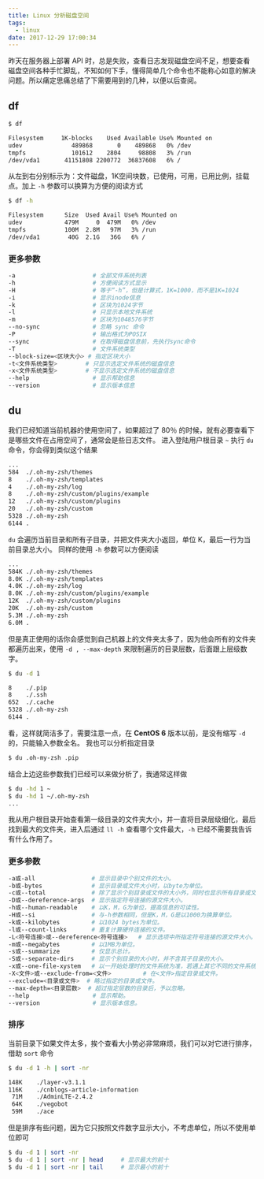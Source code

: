 ```yaml
---
title: Linux 分析磁盘空间
tags:
  - linux
date: 2017-12-29 17:00:34
---
```


昨天在服务器上部署 API 时，总是失败，查看日志发现磁盘空间不足，想要查看磁盘空间各种手忙脚乱，不知如何下手，懂得简单几个命令也不能称心如意的解决问题。所以痛定思痛总结了下需要用到的几种，以便以后查阅。
<!-- more --><!-- toc -->
## df
```bash
$ df
```
```bash
Filesystem     1K-blocks    Used Available Use% Mounted on
udev              489868       0    489868   0% /dev
tmpfs             101612    2804     98808   3% /run
/dev/vda1       41151808 2200772  36837608   6% /
```
从左到右分别标示为：文件磁盘，1K空间块数，已使用，可用，已用比例，挂载点。加上 `-h` 参数可以换算为方便的阅读方式
```bash
$ df -h
```
```bash
Filesystem      Size  Used Avail Use% Mounted on
udev            479M     0  479M   0% /dev
tmpfs           100M  2.8M   97M   3% /run
/dev/vda1        40G  2.1G   36G   6% /
```
### 更多参数
```bash
-a                      # 全部文件系统列表
-h                      # 方便阅读方式显示
-H                      # 等于“-h”，但是计算式，1K=1000，而不是1K=1024
-i                      # 显示inode信息
-k                      # 区块为1024字节
-l                      # 只显示本地文件系统
-m                      # 区块为1048576字节
--no-sync               # 忽略 sync 命令
-P                      # 输出格式为POSIX
--sync                  # 在取得磁盘信息前，先执行sync命令
-T                      # 文件系统类型
--block-size=<区块大小> # 指定区块大小
-t<文件系统类型>        # 只显示选定文件系统的磁盘信息
-x<文件系统类型>        # 不显示选定文件系统的磁盘信息
--help                  # 显示帮助信息
--version               # 显示版本信息
```
## du
我们已经知道当前机器的使用空间了，如果超过了 80％ 的时候，就有必要查看下是哪些文件在占用空间了，通常会是些日志文件。
进入登陆用户根目录 `~` 执行 `du` 命令，你会得到类似这个结果
```bash
...
584  ./.oh-my-zsh/themes
8    ./.oh-my-zsh/templates
4    ./.oh-my-zsh/log
8    ./.oh-my-zsh/custom/plugins/example
12   ./.oh-my-zsh/custom/plugins
20   ./.oh-my-zsh/custom
5328 ./.oh-my-zsh
6144 .
```
`du` 会遍历当前目录和所有子目录，并把文件夹大小返回，单位 K，最后一行为当前目录总大小。
同样的使用 `-h` 参数可以方便阅读
```bash
...
584K ./.oh-my-zsh/themes
8.0K ./.oh-my-zsh/templates
4.0K ./.oh-my-zsh/log
8.0K ./.oh-my-zsh/custom/plugins/example
12K  ./.oh-my-zsh/custom/plugins
20K  ./.oh-my-zsh/custom
5.3M ./.oh-my-zsh
6.0M .
```
但是真正使用的话你会感觉到自己机器上的文件夹太多了，因为他会所有的文件夹都遍历出来，使用 `-d , --max-depth` 来限制遍历的目录层数，后面跟上层级数字。
```bash
$ du -d 1
```
```bash
8    ./.pip
8    ./.ssh
652  ./.cache
5328 ./.oh-my-zsh
6144 .
```
看，这样就简洁多了，需要注意一点，在 **CentOS 6** 版本以前，是没有缩写 `-d` 的，只能输入参数全名。
我也可以分析指定目录
```bash
$ du .oh-my-zsh .pip
```
结合上边这些参数我们已经可以来做分析了，我通常这样做
```bash
$ du -hd 1 ~
$ du -hd 1 ~/.oh-my-zsh
...
```
我从用户根目录开始查看第一级目录的文件夹大小，并一直将目录层级细化，最后找到最大的文件夹，进入后通过 `ll -h` 查看哪个文件最大，`-h` 已经不需要我告诉有什么作用了。
### 更多参数
```bash
-a或-all                # 显示目录中个别文件的大小。
-b或-bytes              # 显示目录或文件大小时，以byte为单位。
-c或--total             # 除了显示个别目录或文件的大小外，同时也显示所有目录或文件的总和。
-D或--dereference-args  # 显示指定符号连接的源文件大小。
-h或--human-readable    # 以K，M，G为单位，提高信息的可读性。
-H或--si                # 与-h参数相同，但是K，M，G是以1000为换算单位。
-k或--kilobytes         # 以1024 bytes为单位。
-l或--count-links       # 重复计算硬件连接的文件。
-L<符号连接>或--dereference<符号连接>   # 显示选项中所指定符号连接的源文件大小。
-m或--megabytes         # 以1MB为单位。
-s或--summarize         # 仅显示总计。
-S或--separate-dirs     # 显示个别目录的大小时，并不含其子目录的大小。
-x或--one-file-xystem   # 以一开始处理时的文件系统为准，若遇上其它不同的文件系统目录则略过。
-X<文件>或--exclude-from=<文件>         # 在<文件>指定目录或文件。
--exclude=<目录或文件>  # 略过指定的目录或文件。
--max-depth=<目录层数>  # 超过指定层数的目录后，予以忽略。
--help                  # 显示帮助。
--version               # 显示版本信息。
```

### 排序

当前目录下如果文件太多，挨个查看大小势必非常麻烦，我们可以对它进行排序，借助 `sort` 命令

```bash
$ du -d 1 -h | sort -nr

148K	./layer-v3.1.1
116K	./cnblogs-article-information
 71M	./AdminLTE-2.4.2
 64K	./vegobot
 59M	./ace
```

但是排序有些问题，因为它只按照文件数字显示大小，不考虑单位，所以不使用单位即可

```bash
$ du -d 1 | sort -nr
$ du -d 1 | sort -nr | head     # 显示最大的前十
$ du -d 1 | sort -nr | tail     # 显示最小的前十
```














